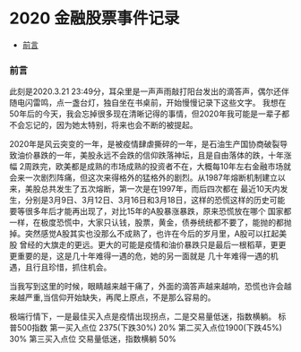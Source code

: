 # 2020 金融股票事件记录
- [前言](#前言)
### 前言
  此刻是2020.3.21 23:49分，耳朵里是一声声雨敲打阳台发出的滴答声，偶尔还伴随电闪雷鸣，点一盏台灯，独自坐在书桌前，开始慢慢记录下这些文字。
  我想在50年后的今天，我会忘掉很多现在清晰记得的事情，但2020年我可能是一辈子都不会忘记的，因为她太特别，将来也会不断的被提起。
  
  2020年是风云突变的一年，是被疫情肆虐撕碎的一年，是石油生产国协商破裂导致油价暴跌的一年，美股永远不会跌的信仰跌落神坛，且是自由落体的跌，十年涨幅
  2周跌完，欧美都是成熟的市场成熟的投资者不在，大概每10年左右金融市场就会来一次剧烈阵痛，但这次来得格外的猛格外的剧烈。从1987年熔断机制建立以来，美股总共发生了五次熔断，第一次是在1997年，而后四次都在
  最近10天内发生，分别是3月9日、3月12日、3月16日和3月18日，这样的恐慌这样的历史可能要等很多年后才能再出现了，对比15年的A股暴涨暴跌，原来恐慌放在哪个
  国家都一样，在极度恐慌中，大家只认钱，股票，黄金，债券统统都不要了，能抛的都抛掉。突然感觉A股其实也没那么不成熟了，也许在今后的岁月里，A股可以扛起美股
  曾经的大旗走的更远。更大的可能是疫情和油价暴跌只是最后一根稻草，更更更重要的是，这是几十年难得一遇的危，她的另一面就是
  几十年难得一遇的机遇，且行且珍惜，抓住机会。
  
  当我写到这里的时候，眼睛越来越干痛了，外面的滴答声越来越响，恐慌也许会越来越严重,当信仰开始缺失，再爬上原点，不是那么容易的。
  
  极端行情下，一是最佳买入点是疫情出现拐点，二是交易量低迷，指数横躺。
  标普500指数 第一买入点位 2375(下跌30%) 20% 第二买入点位1900(下跌45%) 30%   第三买入点位 交易量低迷，指数横躺   50%
 
